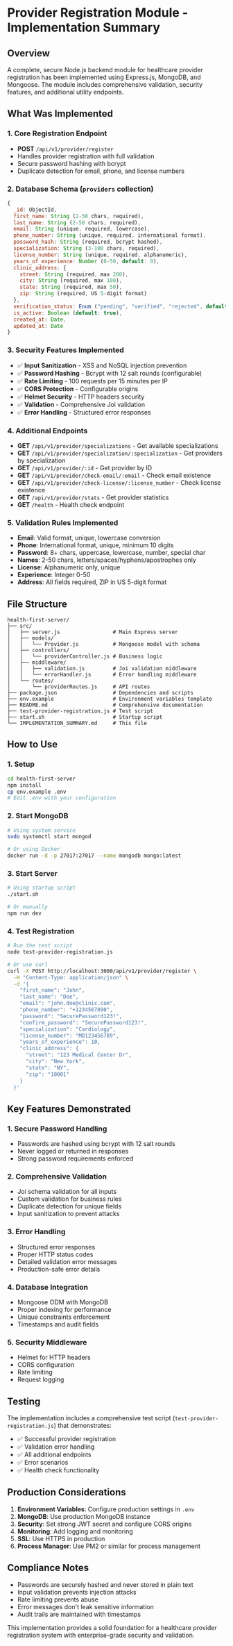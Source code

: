 # Provider Registration Module - Implementation Summary

## Overview

A complete, secure Node.js backend module for healthcare provider registration has been implemented using Express.js, MongoDB, and Mongoose. The module includes comprehensive validation, security features, and additional utility endpoints.

## What Was Implemented

### 1. Core Registration Endpoint
- **POST** `/api/v1/provider/register`
- Handles provider registration with full validation
- Secure password hashing with bcrypt
- Duplicate detection for email, phone, and license numbers

### 2. Database Schema (`providers` collection)
```javascript
{
  _id: ObjectId,
  first_name: String (2-50 chars, required),
  last_name: String (2-50 chars, required),
  email: String (unique, required, lowercase),
  phone_number: String (unique, required, international format),
  password_hash: String (required, bcrypt hashed),
  specialization: String (3-100 chars, required),
  license_number: String (unique, required, alphanumeric),
  years_of_experience: Number (0-50, default: 0),
  clinic_address: {
    street: String (required, max 200),
    city: String (required, max 100),
    state: String (required, max 50),
    zip: String (required, US 5-digit format)
  },
  verification_status: Enum ("pending", "verified", "rejected", default: "pending"),
  is_active: Boolean (default: true),
  created_at: Date,
  updated_at: Date
}
```

### 3. Security Features Implemented
- ✅ **Input Sanitization** - XSS and NoSQL injection prevention
- ✅ **Password Hashing** - Bcrypt with 12 salt rounds (configurable)
- ✅ **Rate Limiting** - 100 requests per 15 minutes per IP
- ✅ **CORS Protection** - Configurable origins
- ✅ **Helmet Security** - HTTP headers security
- ✅ **Validation** - Comprehensive Joi validation
- ✅ **Error Handling** - Structured error responses

### 4. Additional Endpoints
- **GET** `/api/v1/provider/specializations` - Get available specializations
- **GET** `/api/v1/provider/specialization/:specialization` - Get providers by specialization
- **GET** `/api/v1/provider/:id` - Get provider by ID
- **GET** `/api/v1/provider/check-email/:email` - Check email existence
- **GET** `/api/v1/provider/check-license/:license_number` - Check license existence
- **GET** `/api/v1/provider/stats` - Get provider statistics
- **GET** `/health` - Health check endpoint

### 5. Validation Rules Implemented
- **Email**: Valid format, unique, lowercase conversion
- **Phone**: International format, unique, minimum 10 digits
- **Password**: 8+ chars, uppercase, lowercase, number, special char
- **Names**: 2-50 chars, letters/spaces/hyphens/apostrophes only
- **License**: Alphanumeric only, unique
- **Experience**: Integer 0-50
- **Address**: All fields required, ZIP in US 5-digit format

## File Structure

```
health-first-server/
├── src/
│   ├── server.js                 # Main Express server
│   ├── models/
│   │   └── Provider.js           # Mongoose model with schema
│   ├── controllers/
│   │   └── providerController.js # Business logic
│   ├── middleware/
│   │   ├── validation.js         # Joi validation middleware
│   │   └── errorHandler.js       # Error handling middleware
│   └── routes/
│       └── providerRoutes.js     # API routes
├── package.json                  # Dependencies and scripts
├── env.example                   # Environment variables template
├── README.md                     # Comprehensive documentation
├── test-provider-registration.js # Test script
├── start.sh                      # Startup script
└── IMPLEMENTATION_SUMMARY.md     # This file
```

## How to Use

### 1. Setup
```bash
cd health-first-server
npm install
cp env.example .env
# Edit .env with your configuration
```

### 2. Start MongoDB
```bash
# Using system service
sudo systemctl start mongod

# Or using Docker
docker run -d -p 27017:27017 --name mongodb mongo:latest
```

### 3. Start Server
```bash
# Using startup script
./start.sh

# Or manually
npm run dev
```

### 4. Test Registration
```bash
# Run the test script
node test-provider-registration.js

# Or use curl
curl -X POST http://localhost:3000/api/v1/provider/register \
  -H "Content-Type: application/json" \
  -d '{
    "first_name": "John",
    "last_name": "Doe",
    "email": "john.doe@clinic.com",
    "phone_number": "+1234567890",
    "password": "SecurePassword123!",
    "confirm_password": "SecurePassword123!",
    "specialization": "Cardiology",
    "license_number": "MD123456789",
    "years_of_experience": 10,
    "clinic_address": {
      "street": "123 Medical Center Dr",
      "city": "New York",
      "state": "NY",
      "zip": "10001"
    }
  }'
```

## Key Features Demonstrated

### 1. Secure Password Handling
- Passwords are hashed using bcrypt with 12 salt rounds
- Never logged or returned in responses
- Strong password requirements enforced

### 2. Comprehensive Validation
- Joi schema validation for all inputs
- Custom validation for business rules
- Duplicate detection for unique fields
- Input sanitization to prevent attacks

### 3. Error Handling
- Structured error responses
- Proper HTTP status codes
- Detailed validation error messages
- Production-safe error details

### 4. Database Integration
- Mongoose ODM with MongoDB
- Proper indexing for performance
- Unique constraints enforcement
- Timestamps and audit fields

### 5. Security Middleware
- Helmet for HTTP headers
- CORS configuration
- Rate limiting
- Request logging

## Testing

The implementation includes a comprehensive test script (`test-provider-registration.js`) that demonstrates:

- ✅ Successful provider registration
- ✅ Validation error handling
- ✅ All additional endpoints
- ✅ Error scenarios
- ✅ Health check functionality

## Production Considerations

1. **Environment Variables**: Configure production settings in `.env`
2. **MongoDB**: Use production MongoDB instance
3. **Security**: Set strong JWT secret and configure CORS origins
4. **Monitoring**: Add logging and monitoring
5. **SSL**: Use HTTPS in production
6. **Process Manager**: Use PM2 or similar for process management

## Compliance Notes

- Passwords are securely hashed and never stored in plain text
- Input validation prevents injection attacks
- Rate limiting prevents abuse
- Error messages don't leak sensitive information
- Audit trails are maintained with timestamps

This implementation provides a solid foundation for a healthcare provider registration system with enterprise-grade security and validation. 